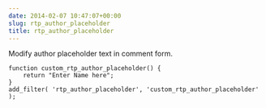 ```yaml
---
date: 2014-02-07 10:47:07+00:00
slug: rtp_author_placeholder
title: rtp_author_placeholder
---
```


Modify author placeholder text in comment form.

    
    function custom_rtp_author_placeholder() {
        return "Enter Name here";
    }
    add_filter( 'rtp_author_placeholder', 'custom_rtp_author_placeholder' );
